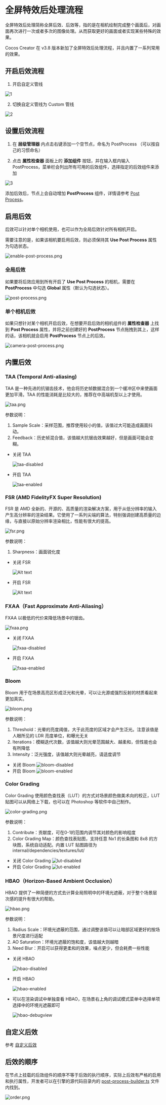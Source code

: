 # 全屏特效后处理流程

全屏特效后处理简称全屏后效、后效等，指的是在相机绘制完成整个画面后，对画面再次进行一次或者多次的图像处理。从而获取更好的画面或者实现某些特殊的效果。

Cocos Creator 在 v3.8 版本新加了全屏特效后处理流程，并且内置了一系列常用的效果。

## 开启后效流程

1. 开启自定义管线

  ![1](img/1.png)

2. 切换自定义管线为 Custom 管线

  ![2](img/2.png)

## 设置后效流程

1. 在 **层级管理器** 内点击右键添加一个空节点，命名为 PostProcess （可以按自己的习惯命名）

2. 点击 **属性检查器** 面板上的 **添加组件** 按钮，并在输入框内输入 PostProcess，菜单栏会列出所有可用的后效组件，选择指定的后效组件来添加

  ![3](img/3.png)

添加后效后，节点上会自动增加 **PostProcess** 组件，详情请参考 [Post Process](./post-process.md)。

## 启用后效

后效可以针对单个相机使用，也可以作为全局后效针对所有相机开启。

需要注意的是，如果该相机要启用后效，则必须保持其 **Use Post Process** 属性为勾选状态。

![enable-post-process.png](./img/enable-post-process.png)

### 全局后效

如果要将后效应用到所有开启了 **Use Post Process** 的相机，需要在 **PostProcess** 中勾选 **Global** 属性（默认为勾选状态）。

![post-process.png](./img/post-process.png)

### 单个相机后效

如果只想针对某个相机开启后效，在想要开启后效的相机组件的 **属性检查器** 上找到 **Post Process** 属性，并将之前创建好的 **PostProcess** 节点拖拽到其上，这样的话，该相机就会启用 **PostProcess** 节点上的后效。

![camera-post-process.png](./img/camera-post-process.png)

## 内置后效

### TAA (Temporal Anti-aliasing)

TAA 是一种先进的抗锯齿技术，他会将历史帧数据混合到一个缓冲区中来使画面更加平滑。TAA 的性能消耗是比较大的，推荐在中高端机型以上才使用。

![taa.png](./img/taa.png)

参数说明：

1. Sample Scale：采样范围，推荐使用较小的值，该值过大可能造成画面抖动。
2. Feedback：历史帧混合值，该值越大抗锯齿效果越好，但是画面可能会变糊。

- 关闭 TAA

  ![taa-disabled](img/taa-disabled.png)
- 开启 TAA

  ![taa-enabled](img/taa-enabled.png)

### FSR (AMD FidelityFX Super Resolution)

FSR 是 AMD 全新的、开源的、高质量的渲染解决方案，用于从低分辨率的输入产生高分辨率的渲染结果。它使用了一系列尖端的算法，特别强调创建高质量的边缘，与直接以原始分辨率渲染相比，性能有很大的提高。

![fsr.png](./img/fsr.png)

参数说明：

1. Sharpness：画面锐化度

- 关闭 FSR

  ![Alt text](img/fsr-disabled.png)

- 开启 FSR

  ![Alt text](img/fsr-enabled.png)

### FXAA（Fast Approximate Anti-Aliasing）

FXAA 以极低的代价来降低场景中的锯齿。

![fxaa.png](./img/fxaa.png)

- 关闭 FXAA

  ![fxaa-disabled](img/fxaa-disabled.png)

- 开启 FXAA

  ![fxaa-enabled](img/fxaa-enabled.png)

### Bloom

Bloom 用于在场景高亮区形成泛光和光晕，可以让光源或强烈反射的材质看起来更加真实。

![bloom.png](./img/bloom.png)

参数说明：

1. Threshold：光晕的亮度阈值，大于此亮度的区域才会产生泛光。注意该值是人眼所见的 LDR 亮度单位，和曝光无关
2. Iterations：模糊迭代次数，该值越大则光晕范围越大、越柔和，但性能也会有所降低
3. Intensity：泛光强度，该值越大则光晕越亮，请适度调节

- 关闭 Bloom
  ![bloom-disabled](img/bloom-disabled.png)
- 开启 Bloom
  ![bloom-enabled](img/bloom-enabled.png)

### Color Grading

Color Grading 使用颜色查找表（LUT）的方式对场景颜色做美术向的校正，LUT 贴图可以从网络上下载，也可以在 Photoshop 等软件中自己制作。

![color-grading.png](./img/color-grading.png)

参数说明：

1. Contribute：贡献度，可在0-1的范围内调节其对颜色的影响程度
2. Color Grading Map：颜色查找表贴图，支持任意 Nx1 的长条图和 8x8 的方块图，系统自动适配。内置 LUT 贴图路径为 internal/dependencies/textures/lut/

- 关闭 Color Grading
  ![lut-disabled](img/lut-disabled.png)
- 开启 Color Grading
  ![lut-enabled](img/lut-enabled.png)

### HBAO（Horizon-Based Ambient Occlusion）

HBAO 提供了一种简便的方式去计算全局照明中的环境光遮蔽，对于整个场景层次感的提升有很大的帮助。

![hbao.png](./img/hbao.png)

参数说明：

1. Radius Scale：环境光遮蔽的范围，通过调整该值可以让暗部区域更好的按场景尺度进行适配
2. AO Saturation：环境光遮蔽的饱和度，该值越大则越暗
3. Need Blur：开启可以获得更柔和的效果，噪点更少，但会耗费一些性能

- 关闭 HBAO

  ![hbao-disabled](img/hbao-disabled.png)

- 开启 HBAO

  ![hbao-enabled](img/hbao-enabled.png)

- 可以在渲染调试中单独查看 HBAO，在场景右上角的调试模式菜单中选择单项选择中的环境光遮蔽即可

  ![hbao-debugview](img/hbao-debugview.png)

## 自定义后效

参考 [自定义后效](./custom.md)

## 后效的顺序

在节点上挂载的后效组件的顺序不等于后效的执行顺序，实际上后效有严格的启用和执行属性，开发者可以在引擎的源代码目录内的 [post-process-builder.ts](https://github.com/cocos/cocos-engine/blob/v3.8.0/cocos/rendering/post-process/post-process-builder.ts) 文件内找到。

![order.png](./img/order.png)
